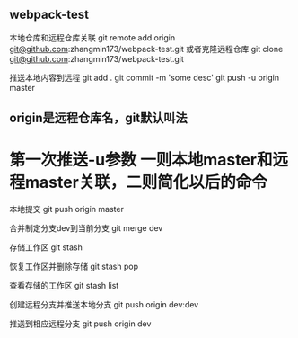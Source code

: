 ## webpack-test

本地仓库和远程仓库关联
git remote add origin git@github.com:zhangmin173/webpack-test.git
或者克隆远程仓库
git clone git@github.com:zhangmin173/webpack-test.git

推送本地内容到远程
git add .
git commit -m 'some desc'
git push -u origin master

## origin是远程仓库名，git默认叫法
# 第一次推送-u参数 一则本地master和远程master关联，二则简化以后的命令

本地提交
git push origin master

合并制定分支dev到当前分支
git merge dev

存储工作区
git stash

恢复工作区并删除存储
git stash pop

查看存储的工作区
git stash list

创建远程分支并推送本地分支
git push origin dev:dev

推送到相应远程分支
git push origin dev